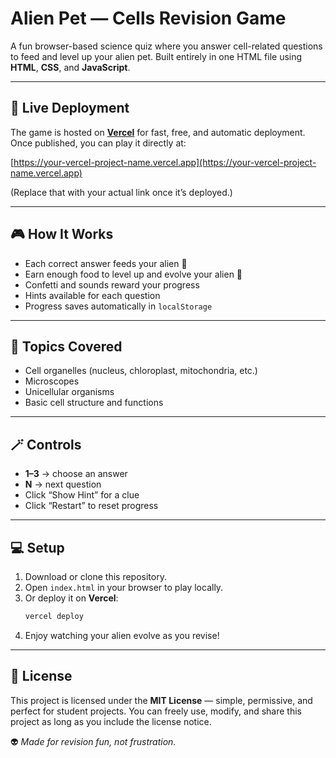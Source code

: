 # Alien Pet — Cells Revision Game

A fun browser-based science quiz where you answer cell-related questions to feed and level up your alien pet. Built entirely in one HTML file using **HTML**, **CSS**, and **JavaScript**.

---

## 🚀 Live Deployment
The game is hosted on **[Vercel](https://vercel.com)** for fast, free, and automatic deployment.  
Once published, you can play it directly at:



[https://your-vercel-project-name.vercel.app](https://your-vercel-project-name.vercel.app)



(Replace that with your actual link once it’s deployed.)

---

## 🎮 How It Works
- Each correct answer feeds your alien 🍪  
- Earn enough food to level up and evolve your alien 👾  
- Confetti and sounds reward your progress  
- Hints available for each question  
- Progress saves automatically in `localStorage`

---

## 🧠 Topics Covered
- Cell organelles (nucleus, chloroplast, mitochondria, etc.)
- Microscopes
- Unicellular organisms
- Basic cell structure and functions

---

## 🪄 Controls
- **1–3** → choose an answer  
- **N** → next question  
- Click “Show Hint” for a clue  
- Click “Restart” to reset progress

---

## 💻 Setup
1. Download or clone this repository.  
2. Open `index.html` in your browser to play locally.  
3. Or deploy it on **Vercel**:
   ```bash
   vercel deploy
4. Enjoy watching your alien evolve as you revise!

---

## 🧾 License

This project is licensed under the **MIT License** — simple, permissive, and perfect for student projects.
You can freely use, modify, and share this project as long as you include the license notice.

👽 *Made for revision fun, not frustration.*
